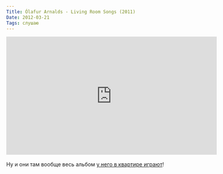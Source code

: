```yaml
---
Title: Ólafur Arnalds - Living Room Songs (2011)
Date: 2012-03-21
Tags: слушаю
---
```


<div class="text"><iframe width="560" height="315" src="http://www.youtube.com/embed/Fyxu3LLwSV4?wmode=transparent" frameborder="0" allowfullscreen="allowfullscreen"></iframe><br /><br />
Ну и они там вообще весь альбом <a href="http://livingroomsongs.olafurarnalds.com/">у него в квартире играют</a>!</div>
